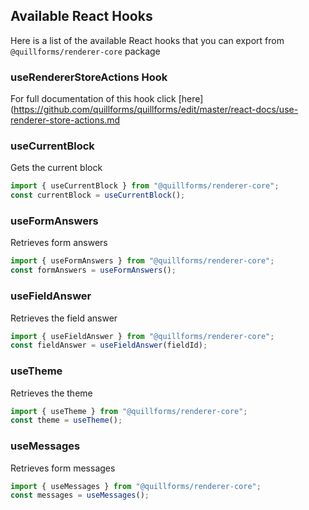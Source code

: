 ## Available React Hooks

Here is a list  of the available React hooks that you can export from `@quillforms/renderer-core` package

### useRendererStoreActions Hook
For full documentation of this hook click [here](https://github.com/quillforms/quillforms/edit/master/react-docs/use-renderer-store-actions.md

### useCurrentBlock
Gets the current block
```js
import { useCurrentBlock } from "@quillforms/renderer-core";
const currentBlock = useCurrentBlock();
```

### useFormAnswers

Retrieves form answers
```js
import { useFormAnswers } from "@quillforms/renderer-core";
const formAnswers = useFormAnswers();
```

### useFieldAnswer

Retrieves the field answer
```js
import { useFieldAnswer } from "@quillforms/renderer-core";
const fieldAnswer = useFieldAnswer(fieldId);
```

### useTheme

Retrieves the theme
```js
import { useTheme } from "@quillforms/renderer-core";
const theme = useTheme();
```

### useMessages

Retrieves form messages
```js
import { useMessages } from "@quillforms/renderer-core";
const messages = useMessages();
```
